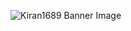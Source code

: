 ![Kiran1689 Banner Image](https://www.google.com/url?sa=i&url=https%3A%2F%2Fwww.seoxan.es%2Farticulo%2Fprogramador-web-caracteristicas-y-conocimientos&psig=AOvVaw10kNg72uSM0hLN0ff42DLF&ust=1749228790417000&source=images&cd=vfe&opi=89978449&ved=0CBQQjRxqFwoTCODujZvf2o0DFQAAAAAdAAAAABAE)

<!--
**GermaninTech/GermaninTech** is a ✨ _special_ ✨ repository because its `README.md` (this file) appears on your GitHub profile.

Here are some ideas to get you started:

- 🔭 I’m currently working on ...
- 🌱 I’m currently learning ...
- 👯 I’m looking to collaborate on ...
- 🤔 I’m looking for help with ...
- 💬 Ask me about ...
- 📫 How to reach me: ...
- 😄 Pronouns: ...
- ⚡ Fun fact: ...
-->

